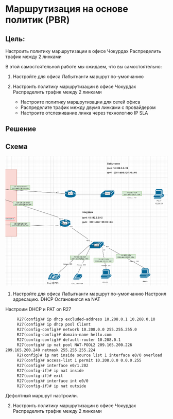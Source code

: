 
# Маршрутизация на основе политик (PBR)

## Цель:
Настроить политику маршрутизации в офисе Чокурдах Распределить трафик между 2 линками

В этой самостоятельной работе мы ожидаем, что вы самостоятельно:

1. Настройте для офиса Лабытнанги маршрут по-умолчанию

2. Настроить политику маршрутизации в офисе Чокурдах Распределить трафик между 2 линками
    + Настроите политику маршрутизации для сетей офиса
    + Распределите трафик между двумя линками с провайдером
    + Настроите отслеживание линка через технологию IP SLA



## Решение


## Схема

![](Pictures/Screenshot_1.png)

1. Настройте для офиса Лабытнанги маршрут по-умолчанию
Настроил адресацию. DHCP
Остановился на NAT

Настроим DHCP и PAT on R27

```
     R27(config)# ip dhcp excluded-address 10.208.0.1 10.208.0.10
     R27(config)# ip dhcp pool Client
     R27(config-config)# network 10.208.0.0 255.255.255.0
     R27(config-config)# domain-name hello.com
     R27(config-config)# default-router 10.208.0.1
     R27(config)# ip nat pool NAT-POOL2 209.165.200.226 209.165.200.240 netmask 255.255.255.224
     R2(config)# ip nat inside source list 1 interface e0/0 overload
     R27(config)# access-list 1 permit 10.208.0.0 0.0.0.255
     R27(config)# interface e0/1.202
     R27(config-if)# ip nat inside
     R27(config-if)# exit
     R27(config)# interface int e0/0
     R27(config-if)# ip nat outside
```

Дефолтный маршрут настроили.

2.  Настроить политику маршрутизации в офисе Чокурдах Распределить трафик между 2 линками

